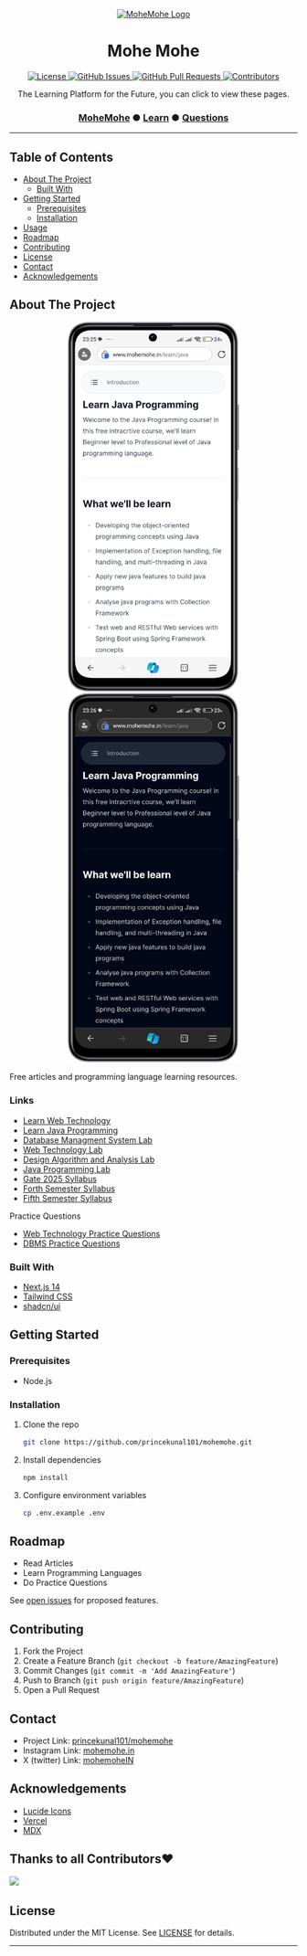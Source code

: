 <p style="text-align: center">
  <a href="https://www.mohemohe.in">
    <img src="https://www.mohemohe.in/m1-logo.png" alt="MoheMohe Logo" width="180" height="180">
  </a>
</p>

<h1 style="text-align: center"><b>Mohe Mohe</b></h1>

<p style="text-align: center">
  <a href="https://github.com/princekunal101/mohemohe/blob/master/LICENSE">
    <img src="https://img.shields.io/badge/License-MIT-blue.svg" alt="License">
  </a>
  <a href="https://github.com/princekunal101/mohemohe/issues">
    <img src="https://img.shields.io/github/issues/princekunal101/mohemohe.svg" alt="GitHub Issues">
  </a>
  <a href="https://github.com/princekunal101/mohemohe/pulls">
    <img src="https://img.shields.io/github/issues-pr/princekunal101/mohemohe.svg" alt="GitHub Pull Requests">
  </a>
  <a href="https://github.com/princekunal101/mohemohe/graphs/contributors">
    <img src="https://img.shields.io/github/contributors/princekunal101/mohemohe.svg" alt="Contributors">
  </a>
</p>

<p style="text-align: center">
  The Learning Platform for the Future, you can click to view these pages.
</p>


<h3 style="text-align:center"> <a href="https://www.mohemohe.in">MoheMohe</a> ● <a href="https://www.mohemohe.in/learn">Learn</a> ● <a href="https://www.mohemohe.in/questions">Questions</a>
</h3>

---

## Table of Contents

- [About The Project](#about-the-project)
  - [Built With](#built-with)
- [Getting Started](#getting-started)
  - [Prerequisites](#prerequisites)
  - [Installation](#installation)
- [Usage](#usage)
- [Roadmap](#roadmap)
- [Contributing](#contributing)
- [License](#license)
- [Contact](#contact)
- [Acknowledgements](#acknowledgements)

## About The Project

<a href="https://www.mohemohe.in/">
<p style="text-align: center">
  <img src="public/images/screenshots/Screenshot_2024-06-11-23-25-32-769_com.microsoft.emmx-edit.png" alt="Mohe Mohe Screen Shot" width="300">
  <img src="public/images/screenshots/Screenshot_2024-06-11-23-26-55-253_com.microsoft.emmx-edit.png" alt="Mohe Mohe Screen Shot" width="300">
</p>
</a>

Free articles and programming language learning resources.

### Links
- [Learn Web Technology](https://www.mohemohe.in/learn/web-technology)
- [Learn Java Programming](https://www.mohemohe.in/learn/web-technology)
- [Database Managment System Lab](https://www.mohemohe.in/blog/dbms-lab)
- [Web Technology Lab](https://www.mohemohe.in/blog/wt-lab)
- [Design Algorithm and Analysis Lab](https://www.mohemohe.in/blog/daa-lab)
- [Java Programming Lab](https://www.mohemohe.in/blog/oops-java-lab)
- [Gate 2025 Syllabus](https://www.mohemohe.in/blog/syllabus-gate-cs)
- [Forth Semester Syllabus](https://www.mohemohe.in/blog/syllabus-4sem)
- [Fifth Semester Syllabus](https://www.mohemohe.in/blog/syllabus-5sem)

Practice Questions
- [Web Technology Practice Questions](https://www.mohemohe.in/questions/wt-question)
- [DBMS Practice Questions](https://www.mohemohe.in/questions/dbms-question)

### Built With

- [Next.js 14](https://nextjs.org)
- [Tailwind CSS](https://tailwindcss.com)
- [shadcn/ui](https://ui.shadcn.com)

## Getting Started

### Prerequisites

- Node.js

### Installation

1. Clone the repo
   ```sh
   git clone https://github.com/princekunal101/mohemohe.git
   ```
2. Install dependencies
   ```sh
   npm install
   ```
3. Configure environment variables
   ```sh
   cp .env.example .env
   ```

## Roadmap

- Read Articles  
- Learn Programming Languages
- Do Practice Questions

See [open issues](https://github.com/princekunal101/mohemohe/issues) for proposed features.

## Contributing

1. Fork the Project  
2. Create a Feature Branch (`git checkout -b feature/AmazingFeature`)  
3. Commit Changes (`git commit -m 'Add AmazingFeature'`)  
4. Push to Branch (`git push origin feature/AmazingFeature`)  
5. Open a Pull Request  

## Contact

- Project Link: [princekunal101/mohemohe](https://github.com/princekunal101/mohemohe)
- Instagram Link: [mohemohe.in](https://instagram.com/mohemohe.in)
- X (twitter) Link: [mohemoheIN](https://x.com/mohemoheIN)

## Acknowledgements

- [Lucide Icons](https://lucide.dev)  
- [Vercel](https://vercel.com)  
- [MDX](https://mdxjs.com)

## Thanks to all Contributors❤️

<a href="https://github.com/princekunal101/mohemohe/graphs/contributors">
<img src =" https://contrib.rocks/image?repo=princekunal101/mohemohe"/>
</a>

## License

Distributed under the MIT License. See [LICENSE](./LICENSE) for details.

---
